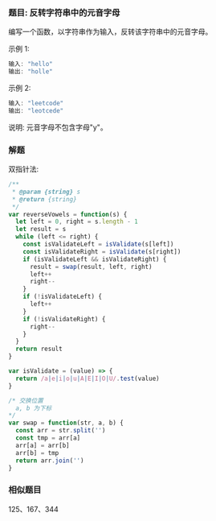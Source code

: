 ### 题目: 反转字符串中的元音字母

编写一个函数，以字符串作为输入，反转该字符串中的元音字母。

示例 1:

```js
输入: "hello"
输出: "holle"
```

示例 2:

```js
输入: "leetcode"
输出: "leotcede"
```

说明:
元音字母不包含字母"y"。

### 解题

双指针法:

```js
/**
 * @param {string} s
 * @return {string}
 */
var reverseVowels = function(s) {
  let left = 0, right = s.length - 1
  let result = s
  while (left <= right) {
    const isValidateLeft = isValidate(s[left])
    const isValidateRight = isValidate(s[right])
    if (isValidateLeft && isValidateRight) {
      result = swap(result, left, right)
      left++
      right--
    }
    if (!isValidateLeft) {
      left++
    }
    if (!isValidateRight) {
      right--
    }
  }
  return result
}

var isValidate = (value) => {
  return /a|e|i|o|u|A|E|I|O|U/.test(value)
}

/* 交换位置
  a, b 为下标
*/
var swap = function(str, a, b) {
  const arr = str.split('')
  const tmp = arr[a]
  arr[a] = arr[b]
  arr[b] = tmp
  return arr.join('')
}
```

### 相似题目

125、167、344